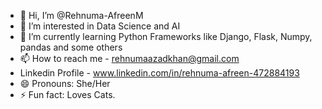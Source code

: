 - 👋 Hi, I’m @Rehnuma-AfreenM
- 👀 I’m interested in Data Science and AI
- 🌱 I’m currently learning Python Frameworks like Django, Flask, Numpy, pandas and some others
- 📫 How to reach me - rehnumaazadkhan@gmail.com
- Linkedin Profile - www.linkedin.com/in/rehnuma-afreen-472884193
- 😄 Pronouns: She/Her
- ⚡ Fun fact: Loves Cats.
